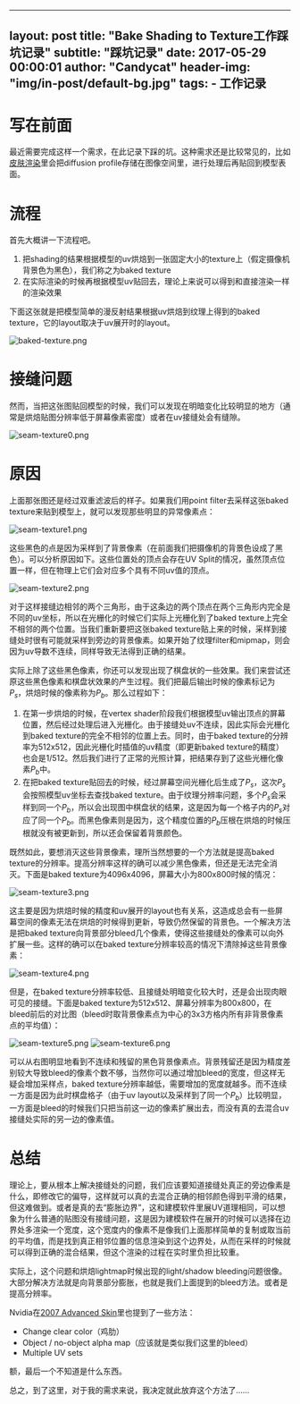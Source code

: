 ﻿
---
layout:     post
title:      "Bake Shading to Texture工作踩坑记录"
subtitle:   "踩坑记录"
date:       2017-05-29 00:00:01
author:     "Candycat"
header-img: "img/in-post/default-bg.jpg"
tags:
    - 工作记录
---

# 写在前面

最近需要完成这样一个需求，在此记录下踩的坑。这种需求还是比较常见的，比如[皮肤渲染](https://zhuanlan.zhihu.com/p/27014447)里会把diffusion profile存储在图像空间里，进行处理后再贴回到模型表面。

# 流程

首先大概讲一下流程吧。

1. 把shading的结果根据模型的uv烘焙到一张固定大小的texture上（假定摄像机背景色为黑色），我们称之为baked texture
2. 在实际渲染的时候再根据模型uv贴回去，理论上来说可以得到和直接渲染一样的渲染效果

下面这张就是把模型简单的漫反射结果根据uv烘焙到纹理上得到的baked texture，它的layout取决于uv展开时的layout。

![baked-texture.png](http://candycat1992.github.io/img/in-post/2017-05-29-bake-to-texture/baked-texture.png)

# 接缝问题

然而，当把这张图贴回模型的时候，我们可以发现在明暗变化比较明显的地方（通常是烘焙贴图分辨率低于屏幕像素密度）或者在uv接缝处会有缝隙。

![seam-texture0.png](http://candycat1992.github.io/img/in-post/2017-05-29-bake-to-texture/seam-texture0.png)

# 原因

上面那张图还是经过双重滤波后的样子。如果我们用point filter去采样这张baked texture来贴到模型上，就可以发现那些明显的异常像素点：

![seam-texture1.png](http://candycat1992.github.io/img/in-post/2017-05-29-bake-to-texture/seam-texture1.png)

这些黑色的点是因为采样到了背景像素（在前面我们把摄像机的背景色设成了黑色）。可以分析原因如下。这些位置处的顶点会存在UV Split的情况，虽然顶点位置一样，但在物理上它们会对应多个具有不同uv值的顶点。

![seam-texture2.png](http://candycat1992.github.io/img/in-post/2017-05-29-bake-to-texture/seam-texture2.png)

对于这样接缝边相邻的两个三角形，由于这条边的两个顶点在两个三角形内完全是不同的uv坐标，所以在光栅化的时候它们实际上光栅化到了baked texture上完全不相邻的两个位置。当我们重新要把这张baked texture贴上来的时候，采样到接缝处时很有可能就采样到旁边的背景像素。如果开始了纹理filter和mipmap，则会因为uv导数不连续，同样导致无法得到正确的结果。

实际上除了这些黑色像素，你还可以发现出现了棋盘状的一些效果。我们来尝试还原这些黑色像素和棋盘状效果的产生过程。我们把最后输出时候的像素标记为$P_s$，烘焙时候的像素称为$P_b$。那么过程如下：

1. 在第一步烘焙的时候，在vertex shader阶段我们根据模型uv输出顶点的屏幕位置，然后经过处理后进入光栅化。由于接缝处uv不连续，因此实际会光栅化到baked texture的完全不相邻的位置上去。同时，由于baked texture的分辨率为512x512，因此光栅化时插值的uv精度（即更新baked texture的精度）也会是1/512。然后我们进行了正常的光照计算，把结果存到了这些光栅化像素$P_b$中。
2. 在把baked texture贴回去的时候，经过屏幕空间光栅化后生成了$P_s$，这次$P_s$会按照模型uv坐标去查找baked texture。由于纹理分辨率问题，多个$P_s$会采样到同一个$P_b$，所以会出现图中棋盘状的结果，这是因为每一个格子内的$P_s$对应了同一个$P_b$。而黑色像素则是因为，这个精度位置的$P_b$压根在烘焙的时候压根就没有被更新到，所以还会保留着背景颜色。

既然如此，要想消灭这些背景像素，理所当然想要的一个方法就是提高baked texture的分辨率。提高分辨率这样的确可以减少黑色像素，但还是无法完全消灭。下面是baked texture为4096x4096，屏幕大小为800x800时候的情况：

![seam-texture3.png](http://candycat1992.github.io/img/in-post/2017-05-29-bake-to-texture/seam-texture3.png)

这主要是因为烘焙时候的精度和uv展开的layout也有关系，这造成总会有一些屏幕空间的像素无法在烘焙的时候得到更新，导致仍然保留的背景色。一个解决方法是把baked texture向背景部分bleed几个像素，使得这些接缝处的像素可以向外扩展一些。这样的确可以在baked texture分辨率较高的情况下清除掉这些背景像素：

![seam-texture4.png](http://candycat1992.github.io/img/in-post/2017-05-29-bake-to-texture/seam-texture4.png)

但是，在baked texture分辨率较低、且接缝处明暗变化较大时，还是会出现肉眼可见的接缝。下面是baked texture为512x512、屏幕分辨率为800x800，在bleed前后的对比图（bleed时取背景像素点为中心的3x3方格内所有非背景像素点的平均值）：

![seam-texture5.png](http://candycat1992.github.io/img/in-post/2017-05-29-bake-to-texture/seam-texture5.png) ![seam-texture6.png](http://candycat1992.github.io/img/in-post/2017-05-29-bake-to-texture/seam-texture6.png)

可以从右图明显地看到不连续和残留的黑色背景像素点。背景残留还是因为精度差别较大导致bleed的像素个数不够，当然你可以通过增加bleed的宽度，但这样无疑会增加采样点，baked texture分辨率越低，需要增加的宽度就越多。而不连续一方面是因为此时棋盘格子（由于uv layout以及采样到了同一个$P_b$）比较明显，一方面是bleed的时候我们只把当前这一边的像素扩展出去，而没有真的去混合uv接缝处实际的另一边的像素值。

# 总结

理论上，要从根本上解决接缝处的问题，我们应该要知道接缝处真正的旁边像素是什么，即修改它的偏导，这样就可以真的去混合正确的相邻颜色得到平滑的结果，但这难做到。或者是真的去“膨胀边界”，这和建模软件里展UV道理相同，可以想象为什么普通的贴图没有接缝问题，这是因为建模软件在展开的时候可以选择在边界处多渲染一个宽度，这个宽度内的像素不是像我们上面那样简单的复制或取当前的平均值，而是找到真正相邻位置的信息渲染到这个边界处，从而在采样的时候就可以得到正确的混合结果，但这个渲染的过程在实时里负担比较重。

实际上，这个问题和烘焙lightmap时候出现的light/shadow bleeding问题很像。大部分解决方法就是向背景部分膨胀，也就是我们上面提到的bleed方法。或者是提高分辨率。

Nvidia在[2007 Advanced Skin](http://developer.download.nvidia.com/presentations/2007/gdc/Advanced_Skin.pdf)里也提到了一些方法：

* Change clear color（鸡肋）
* Object / no-object alpha map（应该就是类似我们这里的bleed）
* Multiple UV sets

额，最后一个不知道是什么东西。

总之，到了这里，对于我的需求来说，我决定就此放弃这个方法了……